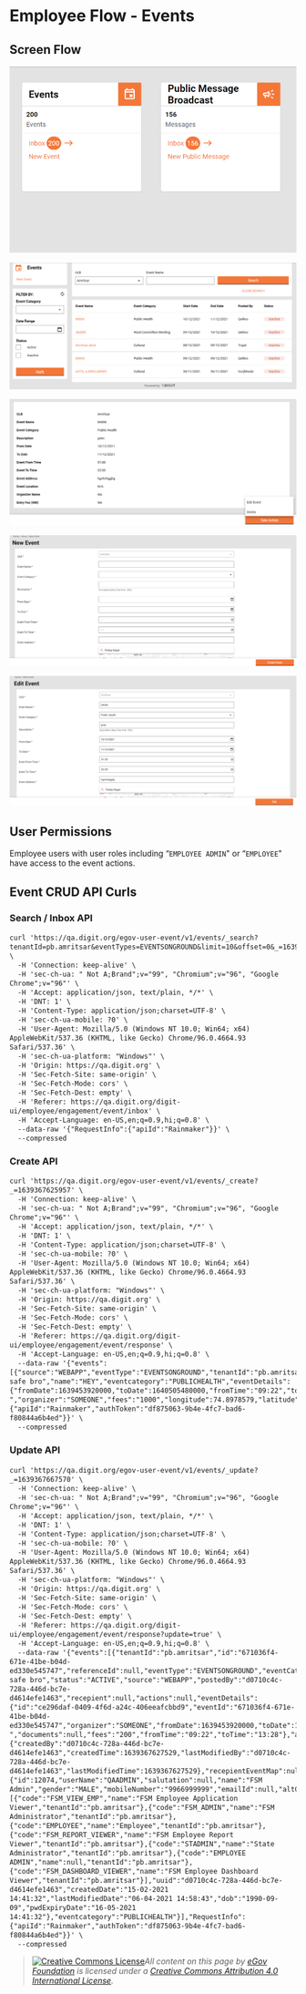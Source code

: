 # Employee Flow - Events

## Screen Flow

![Home Screen Cards](../../../../../.gitbook/assets/image-20211213-034018.png)

![Events Inbox](../../../../../.gitbook/assets/image-20211213-034051.png)

![Application Details](../../../../../.gitbook/assets/image-20211213-034118.png)

![Create Event Screen](../../../../../.gitbook/assets/image-20211213-034200.png)

![Edit Event Screen](../../../../../.gitbook/assets/image-20211213-034236.png)

## User Permissions <a href="#user-permissions" id="user-permissions"></a>

Employee users with user roles including “`EMPLOYEE ADMIN`" or “`EMPLOYEE`" have access to the event actions.

## Event CRUD API Curls  <a href="#event-crud-api-curls" id="event-crud-api-curls"></a>

### Search / Inbox API

```
curl 'https://qa.digit.org/egov-user-event/v1/events/_search?tenantId=pb.amritsar&eventTypes=EVENTSONGROUND&limit=10&offset=0&_=1639367436102' \
  -H 'Connection: keep-alive' \
  -H 'sec-ch-ua: " Not A;Brand";v="99", "Chromium";v="96", "Google Chrome";v="96"' \
  -H 'Accept: application/json, text/plain, */*' \
  -H 'DNT: 1' \
  -H 'Content-Type: application/json;charset=UTF-8' \
  -H 'sec-ch-ua-mobile: ?0' \
  -H 'User-Agent: Mozilla/5.0 (Windows NT 10.0; Win64; x64) AppleWebKit/537.36 (KHTML, like Gecko) Chrome/96.0.4664.93 Safari/537.36' \
  -H 'sec-ch-ua-platform: "Windows"' \
  -H 'Origin: https://qa.digit.org' \
  -H 'Sec-Fetch-Site: same-origin' \
  -H 'Sec-Fetch-Mode: cors' \
  -H 'Sec-Fetch-Dest: empty' \
  -H 'Referer: https://qa.digit.org/digit-ui/employee/engagement/event/inbox' \
  -H 'Accept-Language: en-US,en;q=0.9,hi;q=0.8' \
  --data-raw '{"RequestInfo":{"apiId":"Rainmaker"}}' \
  --compressed

```

### Create API

```
curl 'https://qa.digit.org/egov-user-event/v1/events/_create?_=1639367625957' \
  -H 'Connection: keep-alive' \
  -H 'sec-ch-ua: " Not A;Brand";v="99", "Chromium";v="96", "Google Chrome";v="96"' \
  -H 'Accept: application/json, text/plain, */*' \
  -H 'DNT: 1' \
  -H 'Content-Type: application/json;charset=UTF-8' \
  -H 'sec-ch-ua-mobile: ?0' \
  -H 'User-Agent: Mozilla/5.0 (Windows NT 10.0; Win64; x64) AppleWebKit/537.36 (KHTML, like Gecko) Chrome/96.0.4664.93 Safari/537.36' \
  -H 'sec-ch-ua-platform: "Windows"' \
  -H 'Origin: https://qa.digit.org' \
  -H 'Sec-Fetch-Site: same-origin' \
  -H 'Sec-Fetch-Mode: cors' \
  -H 'Sec-Fetch-Dest: empty' \
  -H 'Referer: https://qa.digit.org/digit-ui/employee/engagement/event/response' \
  -H 'Accept-Language: en-US,en;q=0.9,hi;q=0.8' \
  --data-raw '{"events":[{"source":"WEBAPP","eventType":"EVENTSONGROUND","tenantId":"pb.amritsar","description":"Be safe bro","name":"HEY","eventcategory":"PUBLICHEALTH","eventDetails":{"fromDate":1639453920000,"toDate":1640505480000,"fromTime":"09:22","toTime":"13:28","address":"moon ","organizer":"SOMEONE","fees":"1000","longitude":74.8978579,"latitude":31.6160638}}],"RequestInfo":{"apiId":"Rainmaker","authToken":"df875063-9b4e-4fc7-bad6-f80844a6b4ed"}}' \
  --compressed
```

### Update API

```
curl 'https://qa.digit.org/egov-user-event/v1/events/_update?_=1639367667570' \
  -H 'Connection: keep-alive' \
  -H 'sec-ch-ua: " Not A;Brand";v="99", "Chromium";v="96", "Google Chrome";v="96"' \
  -H 'Accept: application/json, text/plain, */*' \
  -H 'DNT: 1' \
  -H 'Content-Type: application/json;charset=UTF-8' \
  -H 'sec-ch-ua-mobile: ?0' \
  -H 'User-Agent: Mozilla/5.0 (Windows NT 10.0; Win64; x64) AppleWebKit/537.36 (KHTML, like Gecko) Chrome/96.0.4664.93 Safari/537.36' \
  -H 'sec-ch-ua-platform: "Windows"' \
  -H 'Origin: https://qa.digit.org' \
  -H 'Sec-Fetch-Site: same-origin' \
  -H 'Sec-Fetch-Mode: cors' \
  -H 'Sec-Fetch-Dest: empty' \
  -H 'Referer: https://qa.digit.org/digit-ui/employee/engagement/event/response?update=true' \
  -H 'Accept-Language: en-US,en;q=0.9,hi;q=0.8' \
  --data-raw '{"events":[{"tenantId":"pb.amritsar","id":"671036f4-671e-41be-b04d-ed330e545747","referenceId":null,"eventType":"EVENTSONGROUND","eventCategory":"PUBLICHEALTH","name":"HEY","description":"Be safe bro","status":"ACTIVE","source":"WEBAPP","postedBy":"d0710c4c-728a-446d-bc7e-d4614efe1463","recepient":null,"actions":null,"eventDetails":{"id":"ce296daf-0409-4f6d-a24c-406eeafcbbd9","eventId":"671036f4-671e-41be-b04d-ed330e545747","organizer":"SOMEONE","fromDate":1639453920000,"toDate":1640505480000,"latitude":31.6160638,"longitude":74.8978579,"address":"moon ","documents":null,"fees":"200","fromTime":"09:22","toTime":"13:28"},"auditDetails":{"createdBy":"d0710c4c-728a-446d-bc7e-d4614efe1463","createdTime":1639367627529,"lastModifiedBy":"d0710c4c-728a-446d-bc7e-d4614efe1463","lastModifiedTime":1639367627529},"recepientEventMap":null,"generateCounterEvent":null,"internallyUpdted":null,"user":{"id":12074,"userName":"QAADMIN","salutation":null,"name":"FSM Admin","gender":"MALE","mobileNumber":"9966999999","emailId":null,"altContactNumber":null,"pan":null,"aadhaarNumber":null,"permanentAddress":null,"permanentCity":null,"permanentPinCode":null,"correspondenceAddress":null,"correspondenceCity":null,"correspondencePinCode":null,"alternatemobilenumber":null,"active":true,"locale":null,"type":"EMPLOYEE","accountLocked":false,"accountLockedDate":0,"fatherOrHusbandName":"Test","relationship":"FATHER","signature":null,"bloodGroup":null,"photo":null,"identificationMark":null,"createdBy":12011,"lastModifiedBy":1,"tenantId":"pb.amritsar","roles":[{"code":"FSM_VIEW_EMP","name":"FSM Employee Application Viewer","tenantId":"pb.amritsar"},{"code":"FSM_ADMIN","name":"FSM Administrator","tenantId":"pb.amritsar"},{"code":"EMPLOYEE","name":"Employee","tenantId":"pb.amritsar"},{"code":"FSM_REPORT_VIEWER","name":"FSM Employee Report Viewer","tenantId":"pb.amritsar"},{"code":"STADMIN","name":"State Administrator","tenantId":"pb.amritsar"},{"code":"EMPLOYEE ADMIN","name":null,"tenantId":"pb.amritsar"},{"code":"FSM_DASHBOARD_VIEWER","name":"FSM Employee Dashboard Viewer","tenantId":"pb.amritsar"}],"uuid":"d0710c4c-728a-446d-bc7e-d4614efe1463","createdDate":"15-02-2021 14:41:32","lastModifiedDate":"06-04-2021 14:58:43","dob":"1990-09-09","pwdExpiryDate":"16-05-2021 14:41:32"},"eventcategory":"PUBLICHEALTH"}],"RequestInfo":{"apiId":"Rainmaker","authToken":"df875063-9b4e-4fc7-bad6-f80844a6b4ed"}}' \
  --compressed
```



> [![Creative Commons License](https://i.creativecommons.org/l/by/4.0/80x15.png)_​_](http://creativecommons.org/licenses/by/4.0/)_All content on this page by_ [_eGov Foundation_](https://egov.org.in/) _is licensed under a_ [_Creative Commons Attribution 4.0 International License_](http://creativecommons.org/licenses/by/4.0/)_._
